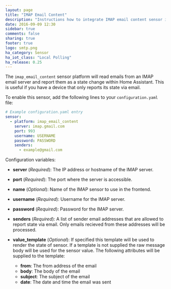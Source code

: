 ```yaml
---
layout: page
title: "IMAP Email Content"
description: "Instructions how to integrate IMAP email content sensor into Home Assistant."
date: 2016-09-09 12:30
sidebar: true
comments: false
sharing: true
footer: true
logo: smtp.png
ha_category: Sensor
ha_iot_class: "Local Polling"
ha_release: 0.25
---
```



The `imap_email_content` sensor platform will read emails from an IMAP email server and report them as a state change within Home Assistant. This is useful if you have a device that only reports its state via email.

To enable this sensor, add the following lines to your `configuration.yaml` file:

```yaml
# Example configuration.yaml entry
sensor:
  - platform: imap_email_content
    server: imap.gmail.com
    port: 993
    username: USERNAME
    password: PASSWORD
    senders:
      - example@gmail.com
```

Configuration variables:

- **server** (*Required*): The IP address or hostname of the IMAP server.
- **port** (*Required*): The port where the server is accessible.
- **name** (*Optional*): Name of the IMAP sensor to use in the frontend.
- **username** (*Required*): Username for the IMAP server.
- **password** (*Required*): Password for the IMAP server.
- **senders** (*Required*): A list of sender email addresses that are allowed to report state via email. Only emails recieved from these addresses will be processed.
- **value_template** (*Optional*): If specified this template will be used to render the state of sensor. If a template is not supplied the raw message body will be used for the sensor value. The following attributes will be supplied to the template:

   * **from**: The from address of the email
   * **body**: The body of the email
   * **subject**: The subject of the email
   * **date**: The date and time the email was sent
